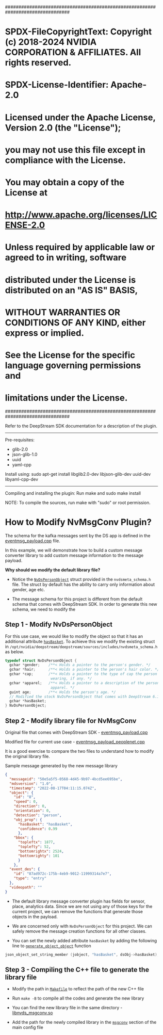 ################################################################################
# SPDX-FileCopyrightText: Copyright (c) 2018-2024 NVIDIA CORPORATION & AFFILIATES. All rights reserved.
# SPDX-License-Identifier: Apache-2.0
#
# Licensed under the Apache License, Version 2.0 (the "License");
# you may not use this file except in compliance with the License.
# You may obtain a copy of the License at
#
# http://www.apache.org/licenses/LICENSE-2.0
#
# Unless required by applicable law or agreed to in writing, software
# distributed under the License is distributed on an "AS IS" BASIS,
# WITHOUT WARRANTIES OR CONDITIONS OF ANY KIND, either express or implied.
# See the License for the specific language governing permissions and
# limitations under the License.
################################################################################

Refer to the DeepStream SDK documentation for a description of the plugin.

--------------------------------------------------------------------------------
Pre-requisites:
- glib-2.0
- json-glib-1.0
- uuid
- yaml-cpp

Install using:
  sudo apt-get install libglib2.0-dev libjson-glib-dev uuid-dev libyaml-cpp-dev

--------------------------------------------------------------------------------
Compiling and installing the plugin:
Run make and sudo make install

NOTE: To compile the sources, run make with "sudo" or root permission.

# How to Modify NvMsgConv Plugin?

The schema for the kafka messages sent by the DS app is defined in the [eventmsg_payload.cpp](./deepstream_schema/eventmsg_payload.cpp) file.

In this example, we will demonstrate how to build a custom message converter library to add custom message information to the message payload.

**Why should we modify the default library file?**

* Notice the [`NvDsPersonObject`](https://docs.nvidia.com/metropolis/deepstream/sdk-api/structNvDsPersonObject.html) struct provided in the `nvdsmeta_schema.h` file. The struct by default has the ability to carry only information about gender, age etc.

* The message schema for this project is different from the default schema that comes with DeepStream SDK. In order to generate this new schema, we need to modify the 

## Step 1 - Modify NvDsPersonObject

For this use case, we would like to modify the object so that it has an additional attribute [`hasBasket`](../nvdsmeta_schema.h#L159). To achieve this we modify the existing struct in `/opt/nvidia/deepstream/deepstream/sources/includes/nvdsmeta_schema.h` as below.

```c
typedef struct NvDsPersonObject {
  gchar *gender;    /**< Holds a pointer to the person's gender. */
  gchar *hair;      /**< Holds a pointer to the person's hair color. */
  gchar *cap;       /**< Holds a pointer to the type of cap the person is
                     wearing, if any. */
  gchar *apparel;   /**< Holds a pointer to a description of the person's
                     apparel. */
  guint age;        /**< Holds the person's age. */
  // Modified the stock NvDsPersonObject that comes with DeepStream 6.1
  gchar *hasBasket;
} NvDsPersonObject;
```

## Step 2 - Modify library file for NvMsgConv

Original file that comes with DeepStream SDK - [eventmsg_payload.cpp](./deepstream_schema/eventmsg_payload.cpp)

Modified file for current use case - [eventmsg_payload_peoplenet.cpp](./deepstream_schema/eventmsg_payload_peoplenet.cpp)

It is a good exercise to compare the two files to understand how to modify the original library file.

Sample message generated by the new message library

```json
{
  "messageid": "50e5a5f5-0568-4d45-9b97-4bcd5ee695be",
  "mdsversion": "1.0",
  "timestamp": "2022-08-17T04:11:15.074Z",
  "object": {
    "id": "8",
    "speed": 0,
    "direction": 0,
    "orientation": 0,
    "detection": "person",
    "obj_prop": {
      "hasBasket": "hasBasket",
      "confidence": 0.99
      },
    "bbox": {
      "topleftx": 1877,
      "toplefty": 52,
      "bottomrightx": 2524,
      "bottomrighty": 101
      }
    },
  "event_des": {
    "id": "87ad972c-175b-4eb9-9012-11999314a7e7",
    "type": "entry"
  },
  "videopath": ""
}
```

* The default library message converter plugin has fields for sensor, place, analytics data. Since we are not using any of those keys for the current project, we can remove the functions that generate those objects in the payload.

* We are concerned only with `NvDsPersonObject` for this project. We can safely remove the message creation functions for all other classes. 

* You can set the newly added attribute `hasBasket` by adding the following line to [`generate_object_object`](./deepstream_schema/eventmsg_payload_peoplenet.cpp#L72) function

```cpp
json_object_set_string_member (jobject, "hasBasket", dsObj->hasBasket);
```

## Step 3 - Compiling the C++ file to generate the library file

* Modify the path in [`Makefile`](./Makefile) to reflect the path of the new C++ file

* Run `make -B` to compile all the codes and generate the new library

* You can find the new library file in the same directory - [libnvds_msgconv.so](./libnvds_msgconv.so)

* Add the path for the newly compiled library in the [`msgconv`](../configs/retail_iva.yml#L49) section of the main config file